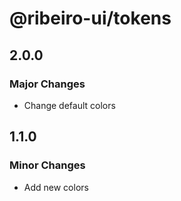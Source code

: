 # @ribeiro-ui/tokens

## 2.0.0

### Major Changes

- Change default colors

## 1.1.0

### Minor Changes

- Add new colors

